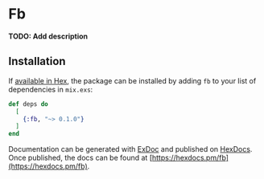# Fb

**TODO: Add description**

## Installation

If [available in Hex](https://hex.pm/docs/publish), the package can be installed
by adding `fb` to your list of dependencies in `mix.exs`:

```elixir
def deps do
  [
    {:fb, "~> 0.1.0"}
  ]
end
```

Documentation can be generated with [ExDoc](https://github.com/elixir-lang/ex_doc)
and published on [HexDocs](https://hexdocs.pm). Once published, the docs can
be found at [https://hexdocs.pm/fb](https://hexdocs.pm/fb).

